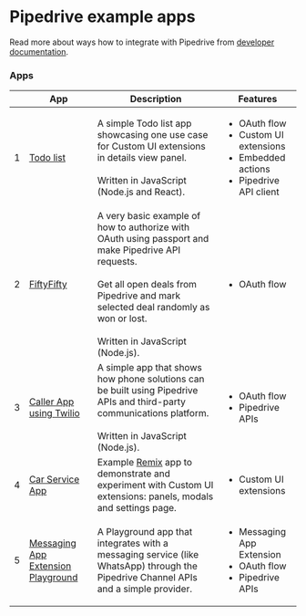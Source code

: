 # Pipedrive example apps

Read more about ways how to integrate with Pipedrive from [developer documentation](https://pipedrive.readme.io/docs).

### Apps

|   |App | Description | Features |
|---| --- | --- | --- |
| 1 | [Todo list](/apps/todo) | A simple Todo list app showcasing one use case for Custom UI extensions in details view panel.<br/><br/>Written in JavaScript (Node.js and React). | <ul><li>OAuth flow</li><li>Custom UI extensions</li><li>Embedded actions</li><li>Pipedrive API client</li></ul> |
| 2 | [FiftyFifty](https://github.com/pipedrive/FiftyFifty) | A very basic example of how to authorize with OAuth using passport and make Pipedrive API requests.<br/><br />Get all open deals from Pipedrive and mark selected deal randomly as won or lost.<br/><br/>Written in JavaScript (Node.js). | <ul><li>OAuth flow</li></ul> |
| 3 | [Caller App using Twilio](/apps/caller) | A simple app that shows how phone solutions can be built using Pipedrive APIs and third-party communications platform.<br/><br/>Written in JavaScript (Node.js). | <ul><li>OAuth flow</li><li>Pipedrive APIs</li></ul> |
| 4 | [Car Service App](/apps/remix-cars-service) | Example [Remix](https://remix.run) app to demonstrate and experiment with Custom UI extensions: panels, modals and settings page.                                                                                                          | <ul><li>Custom UI extensions</li></ul> |
| 5 | [Messaging App Extension Playground](/apps/messaging-app-extn-playground) | A Playground app that integrates with a messaging service (like WhatsApp) through the Pipedrive Channel APIs and a simple provider.  | <ul><li>Messaging App Extension</li><li>OAuth flow</li><li>Pipedrive APIs</li></ul> |

